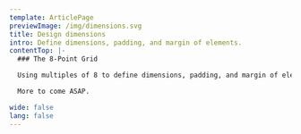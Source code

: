 ```yaml
---
template: ArticlePage
previewImage: /img/dimensions.svg
title: Design dimensions
intro: Define dimensions, padding, and margin of elements.
contentTop: |-
  ### The 8-Point Grid

  Using multiples of 8 to define dimensions, padding, and margin of elements.

  More to come ASAP.

wide: false
lang: false
---
```

